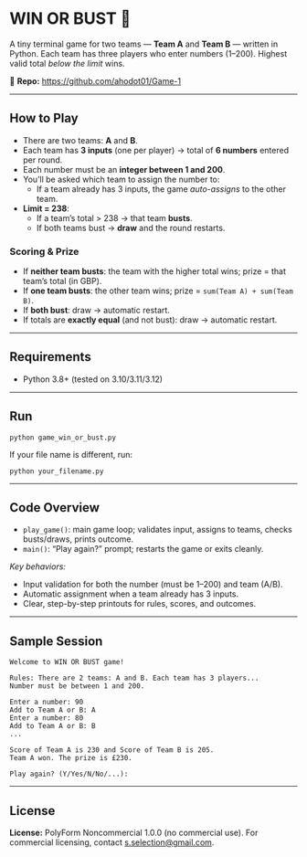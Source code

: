 <h1>WIN OR BUST 🎲</h1>

<p>
  A tiny terminal game for two teams — <strong>Team A</strong> and <strong>Team B</strong> — written in Python.
  Each team has three players who enter numbers (1–200). Highest valid total <em>below the limit</em> wins.
</p>

<p>
  🔗 <strong>Repo:</strong>
  <a href="https://github.com/ahodot01/Game-1" target="_blank" rel="noopener noreferrer">
    https://github.com/ahodot01/Game-1
  </a>
</p>

<hr />

<h2>How to Play</h2>
<ul>
  <li>There are two teams: <strong>A</strong> and <strong>B</strong>.</li>
  <li>Each team has <strong>3 inputs</strong> (one per player) → total of <strong>6 numbers</strong> entered per round.</li>
  <li>Each number must be an <strong>integer between 1 and 200</strong>.</li>
  <li>You’ll be asked which team to assign the number to:
    <ul>
      <li>If a team already has 3 inputs, the game <em>auto-assigns</em> to the other team.</li>
    </ul>
  </li>
  <li><strong>Limit = 238</strong>:
    <ul>
      <li>If a team’s total &gt; 238 → that team <strong>busts</strong>.</li>
      <li>If both teams bust → <strong>draw</strong> and the round restarts.</li>
    </ul>
  </li>
</ul>

<h3>Scoring &amp; Prize</h3>
<ul>
  <li>If <strong>neither team busts</strong>: the team with the higher total wins; prize = that team’s total (in GBP).</li>
  <li>If <strong>one team busts</strong>: the other team wins; prize = <code>sum(Team A) + sum(Team B)</code>.</li>
  <li>If <strong>both bust</strong>: draw → automatic restart.</li>
  <li>If totals are <strong>exactly equal</strong> (and not bust): draw → automatic restart.</li>
</ul>

<hr />

<h2>Requirements</h2>
<ul>
  <li>Python 3.8+ (tested on 3.10/3.11/3.12)</li>
</ul>

<hr />

<h2>Run</h2>

<pre><code>python game_win_or_bust.py
</code></pre>

<p>
  If your file name is different, run:
</p>

<pre><code>python your_filename.py
</code></pre>

<hr />

<h2>Code Overview</h2>

<ul>
  <li><code>play_game()</code>: main game loop; validates input, assigns to teams, checks busts/draws, prints outcome.</li>
  <li><code>main()</code>: “Play again?” prompt; restarts the game or exits cleanly.</li>
</ul>

<p><em>Key behaviors:</em></p>
<ul>
  <li>Input validation for both the number (must be 1–200) and team (A/B).</li>
  <li>Automatic assignment when a team already has 3 inputs.</li>
  <li>Clear, step-by-step printouts for rules, scores, and outcomes.</li>
</ul>

<hr />

<h2>Sample Session</h2>

<pre><code>Welcome to WIN OR BUST game!

Rules: There are 2 teams: A and B. Each team has 3 players...
Number must be between 1 and 200.

Enter a number: 90
Add to Team A or B: A
Enter a number: 80
Add to Team A or B: B
...

Score of Team A is 230 and Score of Team B is 205.
Team A won. The prize is £230.

Play again? (Y/Yes/N/No/...):
</code></pre>

<hr />

<h2>License</h2>
<p><strong>License:</strong> PolyForm Noncommercial 1.0.0 (no commercial use). 
For commercial licensing, contact <a href="mailto:s.selection@gmail.com">s.selection@gmail.com</a>.</p>
